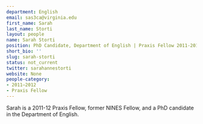 ```yaml
---
department: English
email: sas3ca@virginia.edu
first_name: Sarah
last_name: Storti
layout: people
name: Sarah Storti
position: PhD Candidate, Department of English | Praxis Fellow 2011-2012
short_bio: ''
slug: sarah-storti
status: not_current
twitter: sarahannestorti
website: None
people-category:
- 2011–2012
- Praxis Fellow
---
```


Sarah is a 2011-12 Praxis Fellow, former NINES Fellow, and a PhD candidate in the Department of English.
